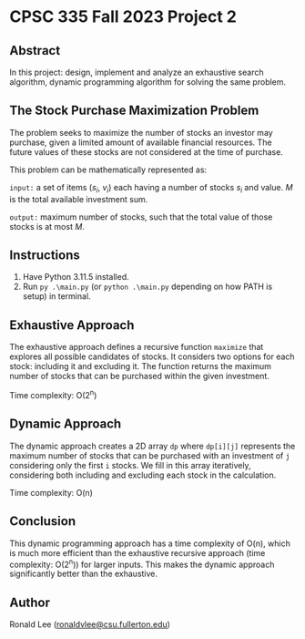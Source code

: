 # CPSC 335 Fall 2023 Project 2
## Abstract
In this project: design, implement and analyze an exhaustive search algorithm, dynamic programming algorithm for solving the same problem.
## The Stock Purchase Maximization Problem
The problem seeks to maximize the number of stocks an investor may purchase, given a limited amount of available financial resources. The future values of these stocks are not considered at the time of purchase.

This problem can be mathematically represented as:

`input:` a set of items (<i>s<sub>i</sub></i>, <i>v<sub>i</sub></i>) each having a number of stocks <i>s<sub>i</sub></i> and value. <i>M</i> is the total available investment sum. 

`output:` maximum number of stocks, such that the total value of those stocks is at most <i>M</i>.

## Instructions
1. Have Python 3.11.5 installed.
2. Run `py .\main.py` (or `python .\main.py` depending on how PATH is setup) in terminal.

## Exhaustive Approach
The exhaustive approach defines a recursive function `maximize` that explores all possible candidates of stocks. It considers two options for each stock: including it and excluding it. The function returns the maximum number of stocks that can be purchased within the given investment.

Time complexity: O(2<sup>n</sup>)

## Dynamic Approach
The dynamic approach creates a 2D array `dp` where `dp[i][j]` represents the maximum number of stocks that can be purchased with an investment of `j` considering only the first `i` stocks. We fill in this array iteratively, considering both including and excluding each stock in the calculation. 

Time complexity: O(n)

## Conclusion
This dynamic programming approach has a time complexity of O(n), which is much more efficient than the exhaustive recursive approach (time complexity: O(2<sup>n</sup>)) for larger inputs. This makes the dynamic approach significantly better than the exhaustive.

## Author
Ronald Lee (ronaldvlee@csu.fullerton.edu)